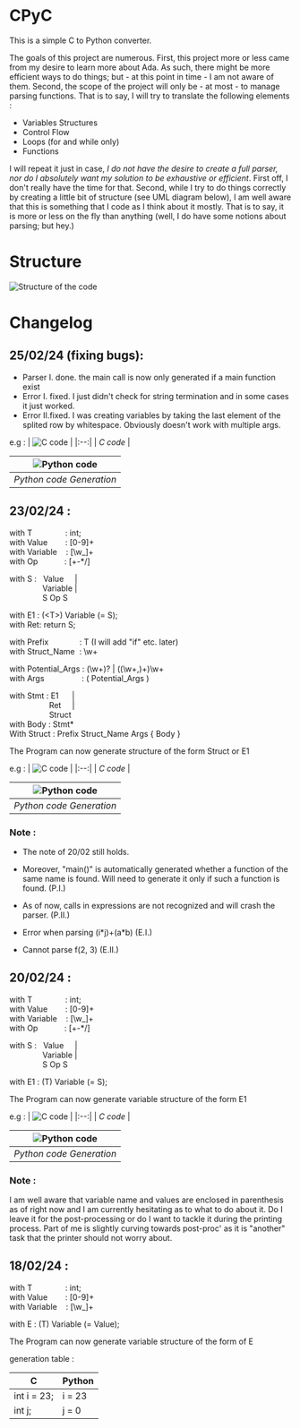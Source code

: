 # CPyC

This is a simple C to Python converter.

The goals of this project are numerous.
First, this project more or less came from my desire to learn more about Ada.
As such, there might be more efficient ways to do things; but - at this point in
time - I am not aware of them.
Second, the scope of the project will only be - at most - to manage parsing
functions. That is to say, I will try to translate the following elements :
- Variables Structures
- Control Flow
- Loops (for and while only)
- Functions

I will repeat it just in case, _I do not have the desire to create a full parser,
nor do I absolutely want my solution to be exhaustive or efficient_. First off,
I don't really have the time for that. Second, while I try to do things correctly
by creating a little bit of structure (see UML diagram below), I am well aware
that this is something that I code as I think about it mostly. That is to say,
it is more or less on the fly than anything (well, I do have some notions about
parsing; but hey.)

# Structure

![Structure of the code](./doc/Structure.png)

# Changelog

## 25/02/24 (fixing bugs):

- Parser I. done. the main call is now only generated if a main function exist
- Error I. fixed. I just didn't check for string termination and in some cases it just worked.
- Error II.fixed. I was creating variables by taking the last element of the splited row by whitespace. Obviously doesn't work with multiple args.

e.g :
| ![C code](./doc/C_Code_25_02_24.png) |
|:--:|
| *C code* |

| ![Python code](./doc/Python_Gen_25_02_24.png) |
|:--:|
| *Python code Generation* |

## 23/02/24 :

with T&nbsp;&nbsp;&nbsp;&nbsp;&nbsp;&nbsp;&nbsp;&nbsp;&nbsp;&nbsp;&nbsp;&nbsp;&nbsp;&nbsp;&nbsp;: int; \
with Value&nbsp;&nbsp;&nbsp;&nbsp;&nbsp;&nbsp;&nbsp;&nbsp;: [0-9]+ \
with Variable&nbsp;&nbsp;&nbsp;&nbsp;: [\w_]+ \
with Op&nbsp;&nbsp;&nbsp;&nbsp;&nbsp;&nbsp;&nbsp;&nbsp;&nbsp;&nbsp;&nbsp;&nbsp;: [+-*/]

with S :&nbsp;&nbsp;&nbsp;Value&nbsp;&nbsp;&nbsp;&nbsp;&nbsp;| \
&nbsp;&nbsp;&nbsp;&nbsp;&nbsp;&nbsp;&nbsp;&nbsp;&nbsp;&nbsp;&nbsp;&nbsp;&nbsp;&nbsp;&nbsp;Variable | \
&nbsp;&nbsp;&nbsp;&nbsp;&nbsp;&nbsp;&nbsp;&nbsp;&nbsp;&nbsp;&nbsp;&nbsp;&nbsp;&nbsp;&nbsp;S Op S

with E1 : (\<T\>) Variable (= S); \
with Ret: return S;

with Prefix&nbsp;&nbsp;&nbsp;&nbsp;&nbsp;&nbsp;&nbsp;&nbsp;&nbsp;&nbsp;&nbsp;&nbsp;&nbsp;&nbsp;: T  (I will add "if" etc. later) \
with Struct_Name&nbsp;&nbsp;: \w+

with Potential_Args : (\w+)? | ((\w+,)+)\w+ \
with Args&nbsp;&nbsp;&nbsp;&nbsp;&nbsp;&nbsp;&nbsp;&nbsp;&nbsp;&nbsp;&nbsp;&nbsp;&nbsp;&nbsp;&nbsp;&nbsp;&nbsp;: ( Potential_Args )

with Stmt : E1&nbsp;&nbsp;&nbsp;&nbsp;&nbsp;&nbsp;| \
&nbsp;&nbsp;&nbsp;&nbsp;&nbsp;&nbsp;&nbsp;&nbsp;&nbsp;&nbsp;&nbsp;&nbsp;&nbsp;&nbsp;&nbsp;&nbsp;&nbsp;&nbsp;Ret&nbsp;&nbsp;&nbsp;&nbsp;&nbsp;|\
&nbsp;&nbsp;&nbsp;&nbsp;&nbsp;&nbsp;&nbsp;&nbsp;&nbsp;&nbsp;&nbsp;&nbsp;&nbsp;&nbsp;&nbsp;&nbsp;&nbsp;&nbsp;Struct \
with Body : Stmt*\
With Struct : Prefix Struct_Name Args { Body }


The Program can now generate structure of the form Struct or E1

e.g :
| ![C code](./doc/C_Code_23_02_24.png) |
|:--:|
| *C code* |

| ![Python code](./doc/Python_Gen_23_02_24.png) |
|:--:|
| *Python code Generation* |

### Note :

- The note of 20/02 still holds.
- Moreover, "main()" is automatically generated whether a function of the same name is found. Will need to generate it only if such a function is found. (P.I.)
- As of now, calls in expressions are not recognized and will crash the parser. (P.II.)

- Error when parsing (i\*j)+(a*b) (E.I.)
- Cannot parse f(2, 3) (E.II.)
  
## 20/02/24 :

with T&nbsp;&nbsp;&nbsp;&nbsp;&nbsp;&nbsp;&nbsp;&nbsp;&nbsp;&nbsp;&nbsp;&nbsp;&nbsp;&nbsp;&nbsp;: int; \
with Value&nbsp;&nbsp;&nbsp;&nbsp;&nbsp;&nbsp;&nbsp;&nbsp;: [0-9]+ \
with Variable&nbsp;&nbsp;&nbsp;&nbsp;: [\w_]+ \
with Op&nbsp;&nbsp;&nbsp;&nbsp;&nbsp;&nbsp;&nbsp;&nbsp;&nbsp;&nbsp;&nbsp;&nbsp;: [+-*/]

with S :&nbsp;&nbsp;&nbsp;Value&nbsp;&nbsp;&nbsp;&nbsp;&nbsp;| \
&nbsp;&nbsp;&nbsp;&nbsp;&nbsp;&nbsp;&nbsp;&nbsp;&nbsp;&nbsp;&nbsp;&nbsp;&nbsp;&nbsp;&nbsp;Variable | \
&nbsp;&nbsp;&nbsp;&nbsp;&nbsp;&nbsp;&nbsp;&nbsp;&nbsp;&nbsp;&nbsp;&nbsp;&nbsp;&nbsp;&nbsp;S Op S

with E1 : (T) Variable (= S);

The Program can now generate variable structure of the form E1

e.g :
| ![C code](./doc/C_Variables_20_02_24.png) |
|:--:|
| *C code* |

| ![Python code](./doc/Python_Gen_20_02_24.png) |
|:--:|
| *Python code Generation* |

### Note :
I am well aware that variable name and values are enclosed in parenthesis as of
right now and I am currently hesitating as to what to do about it. Do I leave it
for the post-processing or do I want to tackle it during the printing process.
Part of me is slightly curving towards post-proc' as it is "another" task that
the printer should not worry about.

## 18/02/24 :

with T&nbsp;&nbsp;&nbsp;&nbsp;&nbsp;&nbsp;&nbsp;&nbsp;&nbsp;&nbsp;&nbsp;&nbsp;&nbsp;&nbsp;&nbsp;: int; \
with Value&nbsp;&nbsp;&nbsp;&nbsp;&nbsp;&nbsp;&nbsp;&nbsp;: [0-9]+ \
with Variable&nbsp;&nbsp;&nbsp;&nbsp;: [\w_]+

with E : (T) Variable (= Value);

The Program can now generate variable structure of the form of E

generation table :

| C           | Python |
|-------------|--------|
| int i = 23; | i = 23 |
| int j;      | j = 0  |
